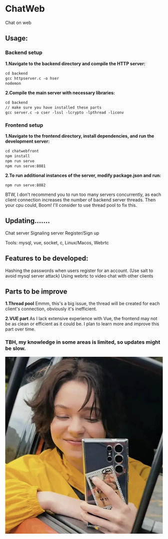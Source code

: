 # ChatWeb
Chat on web

## Usage:
### Backend setup
**1.Navigate to the backend directory and compile the HTTP server:**
```
cd backend
gcc httpserver.c -o hser
nodemon
```

**2.Compile the main server with necessary libraries:**
```
cd backend
// make sure you have installed these parts
gcc server.c -o cser -lssl -lcrypto -lpthread -liconv
```
### Frontend setup
**1.Navigate to the frontend directory, install dependencies, and run the development server:**
```
cd chatwebfront
npm install
npm run serve
npm run serve:8081
```
**2.To run additional instances of the server, modify package.json and run:**
```
npm run serve:8082
```
BTW, I don't recommend you to run too many servers concurrently, as each client connection increases the number of backend server threads. Then your cpu could, Boom! I'll consider to use thread pool to fix this.


## Updating.......
Chat server
Signaling server
Register/Sign up

Tools: mysql, vue, socket, c, Linux/Macos, Webrtc<br>

## Features to be developed:
Hashing the passwords when users register for an account. (Use salt to avoid mysql server attack)
Using webrtc to video chat with other clients

## Parts to be improve
**1.Thread pool** 
Emmm, this's a big issue, the thread will be created for each client's connection, obviously it's inefficient.

**2.VUE part** 
As I lack extensive experience with Vue, the frontend may not be as clean or efficient as it could be. I plan to learn more and improve this part over time.

### TBH, my knowledge in some areas is limited, so updates might be slow.

![Screenshot 2024-07-04 at 23.06.35](https://raw.githubusercontent.com/Hexlove2/images1/main/images/Screenshot%202024-07-04%20at%2023.06.35.png)